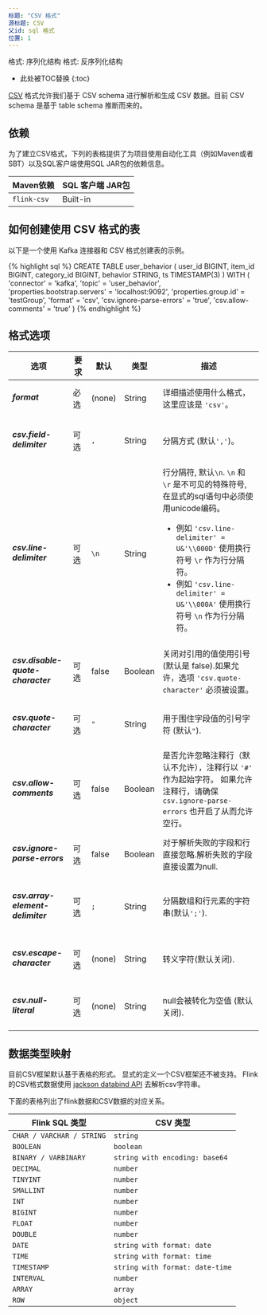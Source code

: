 ```yaml
---
标题: "CSV 格式"
源标题: CSV
父id: sql 格式
位置: 1
---
```

<!--
Licensed to the Apache Software Foundation (ASF) under one
or more contributor license agreements.  See the NOTICE file
distributed with this work for additional information
regarding copyright ownership.  The ASF licenses this file
to you under the Apache License, Version 2.0 (the
"License"); you may not use this file except in compliance
with the License.  You may obtain a copy of the License at

  http://www.apache.org/licenses/LICENSE-2.0

Unless required by applicable law or agreed to in writing,
software distributed under the License is distributed on an
"AS IS" BASIS, WITHOUT WARRANTIES OR CONDITIONS OF ANY
KIND, either express or implied.  See the License for the
specific language governing permissions and limitations
under the License.
-->

<span class="label label-info">格式: 序列化结构</span>
<span class="label label-info">格式: 反序列化结构</span>

* 此处被TOC替换
{:toc}

[CSV](https://zh.wikipedia.org/wiki/%E9%80%97%E5%8F%B7%E5%88%86%E9%9A%94%E5%80%BC) 格式允许我们基于 CSV schema 进行解析和生成 CSV 数据。目前 CSV schema 是基于 table schema 推断而来的。

依赖
------------


为了建立CSV格式，下列的表格提供了为项目使用自动化工具（例如Maven或者SBT）以及SQL客户端使用SQL JAR包的依赖信息。

| Maven依赖           | SQL 客户端 JAR包        |
| :----------------- | :----------------------|
| `flink-csv`        | Built-in               |

如何创建使用 CSV 格式的表
----------------


以下是一个使用 Kafka 连接器和 CSV 格式创建表的示例。

<div class="codetabs" markdown="1">
<div data-lang="SQL" markdown="1">
{% highlight sql %}
CREATE TABLE user_behavior (
  user_id BIGINT,
  item_id BIGINT,
  category_id BIGINT,
  behavior STRING,
  ts TIMESTAMP(3)
) WITH (
 'connector' = 'kafka',
 'topic' = 'user_behavior',
 'properties.bootstrap.servers' = 'localhost:9092',
 'properties.group.id' = 'testGroup',
 'format' = 'csv',
 'csv.ignore-parse-errors' = 'true',
 'csv.allow-comments' = 'true'
)
{% endhighlight %}
</div>
</div>

格式选项
----------------

<table class="table table-bordered">
    <thead>
      <tr>
        <th class="text-left" style="width: 25%">选项</th>
        <th class="text-center" style="width: 8%">要求</th>
        <th class="text-center" style="width: 7%">默认</th>
        <th class="text-center" style="width: 10%">类型</th>
        <th class="text-center" style="width: 50%">描述</th>
      </tr>
    </thead>
    <tbody>
    <tr>
      <td><h5>format</h5></td>
      <td>必选</td>
      <td style="word-wrap: break-word;">(none)</td>
      <td>String</td>
      <td>详细描述使用什么格式，这里应该是 <code>'csv'</code>。</td>
    </tr>
    <tr>
      <td><h5>csv.field-delimiter</h5></td>
      <td>可选</td>
      <td style="word-wrap: break-word;"><code>,</code></td>
      <td>String</td>
      <td>分隔方式 (默认<code>','</code>)。</td>
    </tr>
    <tr>
      <td><h5>csv.line-delimiter</h5></td>
      <td>可选</td>
      <td style="word-wrap: break-word;"><code>\n</code></td>
      <td>String</td>
      <td>行分隔符, 默认<code>\n</code>. <code>\n</code> 和 <code>\r</code> 是不可见的特殊符号, 在显式的sql语句中必须使用unicode编码。
          <ul>
           <li>例如 <code>'csv.line-delimiter' = U&'\\000D'</code> 使用换行符号 <code>\r</code> 作为行分隔符。</li>
           <li>例如 <code>'csv.line-delimiter' = U&'\\000A'</code> 使用换行符号 <code>\n</code> 作为行分隔符。</li>
          </ul>
      </td>
    </tr>
    <tr>
      <td><h5>csv.disable-quote-character</h5></td>
      <td>可选</td>
      <td style="word-wrap: break-word;">false</td>
      <td>Boolean</td>
      <td>关闭对引用的值使用引号 (默认是 false).如果允许，选项 <code>'csv.quote-character'</code> 必须被设置。</td>
    </tr>
    <tr>
      <td><h5>csv.quote-character</h5></td>
      <td>可选</td>
      <td style="word-wrap: break-word;"><code>"</code></td>
      <td>String</td>
      <td>用于围住字段值的引号字符 (默认<code>"</code>).</td>
    </tr>
    <tr>
      <td><h5>csv.allow-comments</h5></td>
      <td>可选</td>
      <td style="word-wrap: break-word;">false</td>
      <td>Boolean</td>
      <td>是否允许忽略注释行（默认不允许），注释行以 <code>'#'</code> 作为起始字符。
      如果允许注释行，请确保 <code>csv.ignore-parse-errors</code> 也开启了从而允许空行。 
      </td>
    </tr>
    <tr>
      <td><h5>csv.ignore-parse-errors</h5></td>
      <td>可选</td>
      <td style="word-wrap: break-word;">false</td>
      <td>Boolean</td>
      <td>对于解析失败的字段和行直接忽略.解析失败的字段直接设置为null.</td>
    </tr>
    <tr>
      <td><h5>csv.array-element-delimiter</h5></td>
      <td>可选</td>
      <td style="word-wrap: break-word;"><code>;</code></td>
      <td>String</td>
      <td>分隔数组和行元素的字符串(默认<code>';'</code>).</td>
    </tr>
    <tr>
      <td><h5>csv.escape-character</h5></td>
      <td>可选</td>
      <td style="word-wrap: break-word;">(none)</td>
      <td>String</td>
      <td>转义字符(默认关闭).</td>
    </tr>
    <tr>
      <td><h5>csv.null-literal</h5></td>
      <td>可选</td>
      <td style="word-wrap: break-word;">(none)</td>
      <td>String</td>
      <td>null会被转化为空值 (默认关闭).</td>
    </tr>
    </tbody>
</table>

数据类型映射
----------------

目前CSV框架默认基于表格的形式。 显式的定义一个CSV框架还不被支持。
Flink的CSV格式数据使用 [jackson databind API](https://github.com/FasterXML/jackson-databind) 去解析csv字符串。

下面的表格列出了flink数据和CSV数据的对应关系。

<table class="table table-bordered">
    <thead>
      <tr>
        <th class="text-left">Flink SQL 类型</th>
        <th class="text-left">CSV 类型</th>
      </tr>
    </thead>
    <tbody>
    <tr>
      <td><code>CHAR / VARCHAR / STRING</code></td>
      <td><code>string</code></td>
    </tr>
    <tr>
      <td><code>BOOLEAN</code></td>
      <td><code>boolean</code></td>
    </tr>
    <tr>
      <td><code>BINARY / VARBINARY</code></td>
      <td><code>string with encoding: base64</code></td>
    </tr>
    <tr>
      <td><code>DECIMAL</code></td>
      <td><code>number</code></td>
    </tr>
    <tr>
      <td><code>TINYINT</code></td>
      <td><code>number</code></td>
    </tr>
    <tr>
      <td><code>SMALLINT</code></td>
      <td><code>number</code></td>
    </tr>
    <tr>
      <td><code>INT</code></td>
      <td><code>number</code></td>
    </tr>
    <tr>
      <td><code>BIGINT</code></td>
      <td><code>number</code></td>
    </tr>
    <tr>
      <td><code>FLOAT</code></td>
      <td><code>number</code></td>
    </tr>
    <tr>
      <td><code>DOUBLE</code></td>
      <td><code>number</code></td>
    </tr>
    <tr>
      <td><code>DATE</code></td>
      <td><code>string with format: date</code></td>
    </tr>
    <tr>
      <td><code>TIME</code></td>
      <td><code>string with format: time</code></td>
    </tr>
    <tr>
      <td><code>TIMESTAMP</code></td>
      <td><code>string with format: date-time</code></td>
    </tr>
    <tr>
      <td><code>INTERVAL</code></td>
      <td><code>number</code></td>
    </tr>
    <tr>
      <td><code>ARRAY</code></td>
      <td><code>array</code></td>
    </tr>
    <tr>
      <td><code>ROW</code></td>
      <td><code>object</code></td>
    </tr>
    </tbody>
</table>
